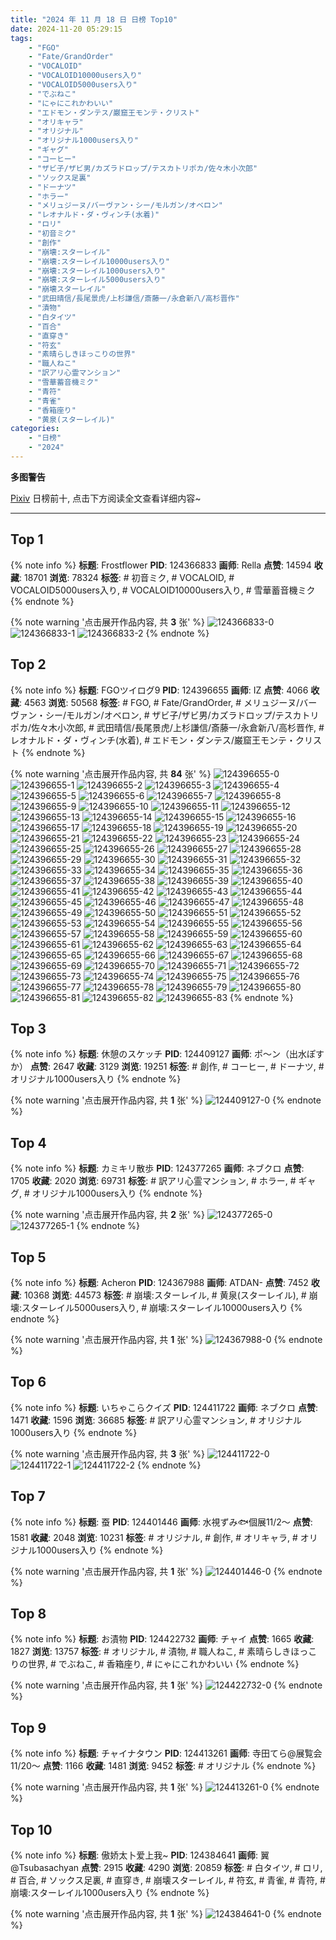 ```yaml
---
title: "2024 年 11 月 18 日 日榜 Top10"
date: 2024-11-20 05:29:15
tags:
    - "FGO"
    - "Fate/GrandOrder"
    - "VOCALOID"
    - "VOCALOID10000users入り"
    - "VOCALOID5000users入り"
    - "でぶねこ"
    - "にゃにこれかわいい"
    - "エドモン・ダンテス/巌窟王モンテ・クリスト"
    - "オリキャラ"
    - "オリジナル"
    - "オリジナル1000users入り"
    - "ギャグ"
    - "コーヒー"
    - "ザビ子/ザビ男/カズラドロップ/テスカトリポカ/佐々木小次郎"
    - "ソックス足裏"
    - "ドーナツ"
    - "ホラー"
    - "メリュジーヌ/バーヴァン・シー/モルガン/オベロン"
    - "レオナルド・ダ・ヴィンチ(水着)"
    - "ロリ"
    - "初音ミク"
    - "創作"
    - "崩壊:スターレイル"
    - "崩壊:スターレイル10000users入り"
    - "崩壊:スターレイル1000users入り"
    - "崩壊:スターレイル5000users入り"
    - "崩壊スターレイル"
    - "武田晴信/長尾景虎/上杉謙信/斎藤一/永倉新八/高杉晋作"
    - "漬物"
    - "白タイツ"
    - "百合"
    - "直穿き"
    - "符玄"
    - "素晴らしきほっこりの世界"
    - "職人ねこ"
    - "訳アリ心霊マンション"
    - "雪華蓄音機ミク"
    - "青符"
    - "青雀"
    - "香箱座り"
    - "黄泉(スターレイル)"
categories:
    - "日榜"
    - "2024"
---
```


<i class="fa fa-triangle-exclamation"></i>**多图警告**<i class="fa fa-triangle-exclamation"></i>

[Pixiv](https://www.pixiv.net/) 日榜前十, 点击下方阅读全文查看详细内容~

<!-- more -->

---

## Top 1

{% note info %}
**标题**: Frostflower
**PID**: 124366833 **画师**: Rella
**点赞**: 14594 **收藏**: 18701 **浏览**: 78324
**标签**: # 初音ミク, # VOCALOID, # VOCALOID5000users入り, # VOCALOID10000users入り, # 雪華蓄音機ミク
{% endnote %}

{% note warning '点击展开作品内容, 共 **3** 张' %}
![124366833-0](https://i.pixiv.re/img-original/img/2024/11/17/00/30/14/124366833_p0.png)
![124366833-1](https://i.pixiv.re/img-original/img/2024/11/17/00/30/14/124366833_p1.png)
![124366833-2](https://i.pixiv.re/img-original/img/2024/11/17/00/30/14/124366833_p2.png)
{% endnote %}

## Top 2

{% note info %}
**标题**: FGOツイログ9
**PID**: 124396655 **画师**: IZ
**点赞**: 4066 **收藏**: 4563 **浏览**: 50568
**标签**: # FGO, # Fate/GrandOrder, # メリュジーヌ/バーヴァン・シー/モルガン/オベロン, # ザビ子/ザビ男/カズラドロップ/テスカトリポカ/佐々木小次郎, # 武田晴信/長尾景虎/上杉謙信/斎藤一/永倉新八/高杉晋作, # レオナルド・ダ・ヴィンチ(水着), # エドモン・ダンテス/巌窟王モンテ・クリスト
{% endnote %}

{% note warning '点击展开作品内容, 共 **84** 张' %}
![124396655-0](https://i.pixiv.re/img-original/img/2024/11/17/22/11/03/124396655_p0.jpg)
![124396655-1](https://i.pixiv.re/img-original/img/2024/11/17/22/11/03/124396655_p1.jpg)
![124396655-2](https://i.pixiv.re/img-original/img/2024/11/17/22/11/03/124396655_p2.jpg)
![124396655-3](https://i.pixiv.re/img-original/img/2024/11/17/22/11/03/124396655_p3.jpg)
![124396655-4](https://i.pixiv.re/img-original/img/2024/11/17/22/11/03/124396655_p4.jpg)
![124396655-5](https://i.pixiv.re/img-original/img/2024/11/17/22/11/03/124396655_p5.jpg)
![124396655-6](https://i.pixiv.re/img-original/img/2024/11/17/22/11/03/124396655_p6.jpg)
![124396655-7](https://i.pixiv.re/img-original/img/2024/11/17/22/11/03/124396655_p7.jpg)
![124396655-8](https://i.pixiv.re/img-original/img/2024/11/17/22/11/03/124396655_p8.jpg)
![124396655-9](https://i.pixiv.re/img-original/img/2024/11/17/22/11/03/124396655_p9.jpg)
![124396655-10](https://i.pixiv.re/img-original/img/2024/11/17/22/11/03/124396655_p10.jpg)
![124396655-11](https://i.pixiv.re/img-original/img/2024/11/17/22/11/03/124396655_p11.jpg)
![124396655-12](https://i.pixiv.re/img-original/img/2024/11/17/22/11/03/124396655_p12.jpg)
![124396655-13](https://i.pixiv.re/img-original/img/2024/11/17/22/11/03/124396655_p13.jpg)
![124396655-14](https://i.pixiv.re/img-original/img/2024/11/17/22/11/03/124396655_p14.jpg)
![124396655-15](https://i.pixiv.re/img-original/img/2024/11/17/22/11/03/124396655_p15.jpg)
![124396655-16](https://i.pixiv.re/img-original/img/2024/11/17/22/11/03/124396655_p16.jpg)
![124396655-17](https://i.pixiv.re/img-original/img/2024/11/17/22/11/03/124396655_p17.jpg)
![124396655-18](https://i.pixiv.re/img-original/img/2024/11/17/22/11/03/124396655_p18.jpg)
![124396655-19](https://i.pixiv.re/img-original/img/2024/11/17/22/11/03/124396655_p19.jpg)
![124396655-20](https://i.pixiv.re/img-original/img/2024/11/17/22/11/03/124396655_p20.jpg)
![124396655-21](https://i.pixiv.re/img-original/img/2024/11/17/22/11/03/124396655_p21.jpg)
![124396655-22](https://i.pixiv.re/img-original/img/2024/11/17/22/11/03/124396655_p22.jpg)
![124396655-23](https://i.pixiv.re/img-original/img/2024/11/17/22/11/03/124396655_p23.jpg)
![124396655-24](https://i.pixiv.re/img-original/img/2024/11/17/22/11/03/124396655_p24.jpg)
![124396655-25](https://i.pixiv.re/img-original/img/2024/11/17/22/11/03/124396655_p25.jpg)
![124396655-26](https://i.pixiv.re/img-original/img/2024/11/17/22/11/03/124396655_p26.jpg)
![124396655-27](https://i.pixiv.re/img-original/img/2024/11/17/22/11/03/124396655_p27.jpg)
![124396655-28](https://i.pixiv.re/img-original/img/2024/11/17/22/11/03/124396655_p28.jpg)
![124396655-29](https://i.pixiv.re/img-original/img/2024/11/17/22/11/03/124396655_p29.jpg)
![124396655-30](https://i.pixiv.re/img-original/img/2024/11/17/22/11/03/124396655_p30.jpg)
![124396655-31](https://i.pixiv.re/img-original/img/2024/11/17/22/11/03/124396655_p31.jpg)
![124396655-32](https://i.pixiv.re/img-original/img/2024/11/17/22/11/03/124396655_p32.jpg)
![124396655-33](https://i.pixiv.re/img-original/img/2024/11/17/22/11/03/124396655_p33.jpg)
![124396655-34](https://i.pixiv.re/img-original/img/2024/11/17/22/11/03/124396655_p34.jpg)
![124396655-35](https://i.pixiv.re/img-original/img/2024/11/17/22/11/03/124396655_p35.jpg)
![124396655-36](https://i.pixiv.re/img-original/img/2024/11/17/22/11/03/124396655_p36.jpg)
![124396655-37](https://i.pixiv.re/img-original/img/2024/11/17/22/11/03/124396655_p37.jpg)
![124396655-38](https://i.pixiv.re/img-original/img/2024/11/17/22/11/03/124396655_p38.jpg)
![124396655-39](https://i.pixiv.re/img-original/img/2024/11/17/22/11/03/124396655_p39.jpg)
![124396655-40](https://i.pixiv.re/img-original/img/2024/11/17/22/11/03/124396655_p40.jpg)
![124396655-41](https://i.pixiv.re/img-original/img/2024/11/17/22/11/03/124396655_p41.jpg)
![124396655-42](https://i.pixiv.re/img-original/img/2024/11/17/22/11/03/124396655_p42.jpg)
![124396655-43](https://i.pixiv.re/img-original/img/2024/11/17/22/11/03/124396655_p43.jpg)
![124396655-44](https://i.pixiv.re/img-original/img/2024/11/17/22/11/03/124396655_p44.jpg)
![124396655-45](https://i.pixiv.re/img-original/img/2024/11/17/22/11/03/124396655_p45.jpg)
![124396655-46](https://i.pixiv.re/img-original/img/2024/11/17/22/11/03/124396655_p46.jpg)
![124396655-47](https://i.pixiv.re/img-original/img/2024/11/17/22/11/03/124396655_p47.jpg)
![124396655-48](https://i.pixiv.re/img-original/img/2024/11/17/22/11/03/124396655_p48.jpg)
![124396655-49](https://i.pixiv.re/img-original/img/2024/11/17/22/11/03/124396655_p49.jpg)
![124396655-50](https://i.pixiv.re/img-original/img/2024/11/17/22/11/03/124396655_p50.jpg)
![124396655-51](https://i.pixiv.re/img-original/img/2024/11/17/22/11/03/124396655_p51.jpg)
![124396655-52](https://i.pixiv.re/img-original/img/2024/11/17/22/11/03/124396655_p52.jpg)
![124396655-53](https://i.pixiv.re/img-original/img/2024/11/17/22/11/03/124396655_p53.jpg)
![124396655-54](https://i.pixiv.re/img-original/img/2024/11/17/22/11/03/124396655_p54.jpg)
![124396655-55](https://i.pixiv.re/img-original/img/2024/11/17/22/11/03/124396655_p55.jpg)
![124396655-56](https://i.pixiv.re/img-original/img/2024/11/17/22/11/03/124396655_p56.jpg)
![124396655-57](https://i.pixiv.re/img-original/img/2024/11/17/22/11/03/124396655_p57.jpg)
![124396655-58](https://i.pixiv.re/img-original/img/2024/11/17/22/11/03/124396655_p58.jpg)
![124396655-59](https://i.pixiv.re/img-original/img/2024/11/17/22/11/03/124396655_p59.jpg)
![124396655-60](https://i.pixiv.re/img-original/img/2024/11/17/22/11/03/124396655_p60.jpg)
![124396655-61](https://i.pixiv.re/img-original/img/2024/11/17/22/11/03/124396655_p61.jpg)
![124396655-62](https://i.pixiv.re/img-original/img/2024/11/17/22/11/03/124396655_p62.jpg)
![124396655-63](https://i.pixiv.re/img-original/img/2024/11/17/22/11/03/124396655_p63.jpg)
![124396655-64](https://i.pixiv.re/img-original/img/2024/11/17/22/11/03/124396655_p64.jpg)
![124396655-65](https://i.pixiv.re/img-original/img/2024/11/17/22/11/03/124396655_p65.jpg)
![124396655-66](https://i.pixiv.re/img-original/img/2024/11/17/22/11/03/124396655_p66.jpg)
![124396655-67](https://i.pixiv.re/img-original/img/2024/11/17/22/11/03/124396655_p67.jpg)
![124396655-68](https://i.pixiv.re/img-original/img/2024/11/17/22/11/03/124396655_p68.jpg)
![124396655-69](https://i.pixiv.re/img-original/img/2024/11/17/22/11/03/124396655_p69.jpg)
![124396655-70](https://i.pixiv.re/img-original/img/2024/11/17/22/11/03/124396655_p70.jpg)
![124396655-71](https://i.pixiv.re/img-original/img/2024/11/17/22/11/03/124396655_p71.jpg)
![124396655-72](https://i.pixiv.re/img-original/img/2024/11/17/22/11/03/124396655_p72.jpg)
![124396655-73](https://i.pixiv.re/img-original/img/2024/11/17/22/11/03/124396655_p73.jpg)
![124396655-74](https://i.pixiv.re/img-original/img/2024/11/17/22/11/03/124396655_p74.jpg)
![124396655-75](https://i.pixiv.re/img-original/img/2024/11/17/22/11/03/124396655_p75.jpg)
![124396655-76](https://i.pixiv.re/img-original/img/2024/11/17/22/11/03/124396655_p76.jpg)
![124396655-77](https://i.pixiv.re/img-original/img/2024/11/17/22/11/03/124396655_p77.jpg)
![124396655-78](https://i.pixiv.re/img-original/img/2024/11/17/22/11/03/124396655_p78.jpg)
![124396655-79](https://i.pixiv.re/img-original/img/2024/11/17/22/11/03/124396655_p79.jpg)
![124396655-80](https://i.pixiv.re/img-original/img/2024/11/17/22/11/03/124396655_p80.jpg)
![124396655-81](https://i.pixiv.re/img-original/img/2024/11/17/22/11/03/124396655_p81.jpg)
![124396655-82](https://i.pixiv.re/img-original/img/2024/11/17/22/11/03/124396655_p82.jpg)
![124396655-83](https://i.pixiv.re/img-original/img/2024/11/17/22/11/03/124396655_p83.jpg)
{% endnote %}

## Top 3

{% note info %}
**标题**: 休憩のスケッチ
**PID**: 124409127 **画师**: ポ～ン（出水ぽすか）
**点赞**: 2647 **收藏**: 3129 **浏览**: 19251
**标签**: # 創作, # コーヒー, # ドーナツ, # オリジナル1000users入り
{% endnote %}

{% note warning '点击展开作品内容, 共 **1** 张' %}
![124409127-0](https://i.pixiv.re/img-original/img/2024/11/18/07/30/02/124409127_p0.jpg)
{% endnote %}

## Top 4

{% note info %}
**标题**: カミキリ散歩
**PID**: 124377265 **画师**: ネブクロ
**点赞**: 1705 **收藏**: 2020 **浏览**: 69731
**标签**: # 訳アリ心霊マンション, # ホラー, # ギャグ, # オリジナル1000users入り
{% endnote %}

{% note warning '点击展开作品内容, 共 **2** 张' %}
![124377265-0](https://i.pixiv.re/img-original/img/2024/11/17/11/08/10/124377265_p0.jpg)
![124377265-1](https://i.pixiv.re/img-original/img/2024/11/17/11/08/10/124377265_p1.jpg)
{% endnote %}

## Top 5

{% note info %}
**标题**: Acheron
**PID**: 124367988 **画师**: ATDAN-
**点赞**: 7452 **收藏**: 10368 **浏览**: 44573
**标签**: # 崩壊:スターレイル, # 黄泉(スターレイル), # 崩壊:スターレイル5000users入り, # 崩壊:スターレイル10000users入り
{% endnote %}

{% note warning '点击展开作品内容, 共 **1** 张' %}
![124367988-0](https://i.pixiv.re/img-original/img/2024/11/17/01/07/02/124367988_p0.png)
{% endnote %}

## Top 6

{% note info %}
**标题**: いちゃこらクイズ
**PID**: 124411722 **画师**: ネブクロ
**点赞**: 1471 **收藏**: 1596 **浏览**: 36685
**标签**: # 訳アリ心霊マンション, # オリジナル1000users入り
{% endnote %}

{% note warning '点击展开作品内容, 共 **3** 张' %}
![124411722-0](https://i.pixiv.re/img-original/img/2024/11/18/11/00/05/124411722_p0.jpg)
![124411722-1](https://i.pixiv.re/img-original/img/2024/11/18/11/00/05/124411722_p1.jpg)
![124411722-2](https://i.pixiv.re/img-original/img/2024/11/18/11/00/05/124411722_p2.jpg)
{% endnote %}

## Top 7

{% note info %}
**标题**: 蚕
**PID**: 124401446 **画师**: 水視ずみ🐟個展11/2〜
**点赞**: 1581 **收藏**: 2048 **浏览**: 10231
**标签**: # オリジナル, # 創作, # オリキャラ, # オリジナル1000users入り
{% endnote %}

{% note warning '点击展开作品内容, 共 **1** 张' %}
![124401446-0](https://i.pixiv.re/img-original/img/2024/11/18/00/02/17/124401446_p0.png)
{% endnote %}

## Top 8

{% note info %}
**标题**: お漬物
**PID**: 124422732 **画师**: チャイ
**点赞**: 1665 **收藏**: 1827 **浏览**: 13757
**标签**: # オリジナル, # 漬物, # 職人ねこ, # 素晴らしきほっこりの世界, # でぶねこ, # 香箱座り, # にゃにこれかわいい
{% endnote %}

{% note warning '点击展开作品内容, 共 **1** 张' %}
![124422732-0](https://i.pixiv.re/img-original/img/2024/11/18/20/30/01/124422732_p0.png)
{% endnote %}

## Top 9

{% note info %}
**标题**: チャイナタウン
**PID**: 124413261 **画师**: 寺田てら@展覧会11/20〜
**点赞**: 1166 **收藏**: 1481 **浏览**: 9452
**标签**: # オリジナル
{% endnote %}

{% note warning '点击展开作品内容, 共 **1** 张' %}
![124413261-0](https://i.pixiv.re/img-original/img/2024/11/18/12/40/09/124413261_p0.jpg)
{% endnote %}

## Top 10

{% note info %}
**标题**: 傲娇太卜爱上我~
**PID**: 124384641 **画师**: 翼@Tsubasachyan
**点赞**: 2915 **收藏**: 4290 **浏览**: 20859
**标签**: # 白タイツ, # ロリ, # 百合, # ソックス足裏, # 直穿き, # 崩壊スターレイル, # 符玄, # 青雀, # 青符, # 崩壊:スターレイル1000users入り
{% endnote %}

{% note warning '点击展开作品内容, 共 **1** 张' %}
![124384641-0](https://i.pixiv.re/img-original/img/2024/11/18/22/52/50/124384641_p0.png)
{% endnote %}
